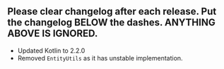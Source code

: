 Please clear changelog after each release.
Put the changelog BELOW the dashes. ANYTHING ABOVE IS IGNORED.
-----------------
- Updated Kotlin to 2.2.0
- Removed `EntityUtils` as it has unstable implementation.
